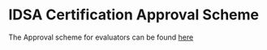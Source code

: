 # IDSA Certification Approval Scheme

The Approval scheme for evaluators can be found [here](./approval_scheme_for_evaluators.md) 
